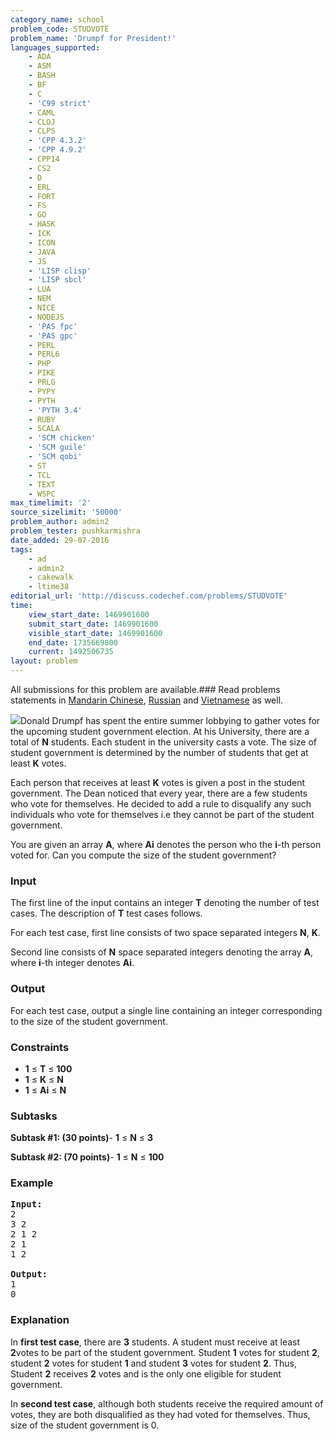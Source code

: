 ```yaml
---
category_name: school
problem_code: STUDVOTE
problem_name: 'Drumpf for President!'
languages_supported:
    - ADA
    - ASM
    - BASH
    - BF
    - C
    - 'C99 strict'
    - CAML
    - CLOJ
    - CLPS
    - 'CPP 4.3.2'
    - 'CPP 4.9.2'
    - CPP14
    - CS2
    - D
    - ERL
    - FORT
    - FS
    - GO
    - HASK
    - ICK
    - ICON
    - JAVA
    - JS
    - 'LISP clisp'
    - 'LISP sbcl'
    - LUA
    - NEM
    - NICE
    - NODEJS
    - 'PAS fpc'
    - 'PAS gpc'
    - PERL
    - PERL6
    - PHP
    - PIKE
    - PRLG
    - PYPY
    - PYTH
    - 'PYTH 3.4'
    - RUBY
    - SCALA
    - 'SCM chicken'
    - 'SCM guile'
    - 'SCM qobi'
    - ST
    - TCL
    - TEXT
    - WSPC
max_timelimit: '2'
source_sizelimit: '50000'
problem_author: admin2
problem_tester: pushkarmishra
date_added: 29-07-2016
tags:
    - ad
    - admin2
    - cakewalk
    - ltime38
editorial_url: 'http://discuss.codechef.com/problems/STUDVOTE'
time:
    view_start_date: 1469901600
    submit_start_date: 1469901600
    visible_start_date: 1469901600
    end_date: 1735669800
    current: 1492506735
layout: problem
---
```

All submissions for this problem are available.###  Read problems statements in [Mandarin Chinese](http://www.codechef.com/download/translated/LTIME38/mandarin/STUDVOTE.pdf), [Russian](http://www.codechef.com/download/translated/LTIME38/russian/STUDVOTE.pdf) and [Vietnamese](http://www.codechef.com/download/translated/LTIME38/vietnamese/STUDVOTE.pdf) as well.

![](https://codechef_shared.s3.amazonaws.com/upfiles/young-donald-trump-military-school.jpg)Donald Drumpf has spent the entire summer lobbying to gather votes for the upcoming student government election. At his University, there are a total of **N** students. Each student in the university casts a vote. The size of student government is determined by the number of students that get at least **K** votes.

Each person that receives at least **K** votes is given a post in the student government. The Dean noticed that every year, there are a few students who vote for themselves. He decided to add a rule to disqualify any such individuals who vote for themselves i.e they cannot be part of the student government.

You are given an array **A**, where **Ai** denotes the person who the **i**-th person voted for. Can you compute the size of the student government?

### Input

The first line of the input contains an integer **T** denoting the number of test cases. The description of **T** test cases follows.

For each test case, first line consists of two space separated integers **N**, **K**.

Second line consists of **N** space separated integers denoting the array **A**, where **i**-th integer denotes **Ai**.

### Output

For each test case, output a single line containing an integer corresponding to the size of the student government.

### Constraints

- **1** ≤ **T** ≤ **100**
- **1** ≤ **K** ≤ **N**
- **1** ≤ **Ai** ≤ **N**

### Subtasks

**Subtask #1: (30 points)**- **1** ≤ **N** ≤ **3**

**Subtask #2: (70 points)**- **1** ≤ **N** ≤ **100**

### Example

<pre><b>Input:</b>
<tt>2
3 2
2 1 2
2 1
1 2</tt>

<b>Output:</b>
<tt>1
0</tt>
</pre>
### Explanation

In **first test case**, there are **3** students. A student must receive at least **2**votes to be part of the student government. Student **1** votes for student **2**, student **2** votes for student **1** and student **3** votes for student **2**. Thus, Student **2** receives **2** votes and is the only one eligible for student government.

In **second test case**, although both students receive the required amount of votes, they are both disqualified as they had voted for themselves. Thus, size of the student government is 0.
